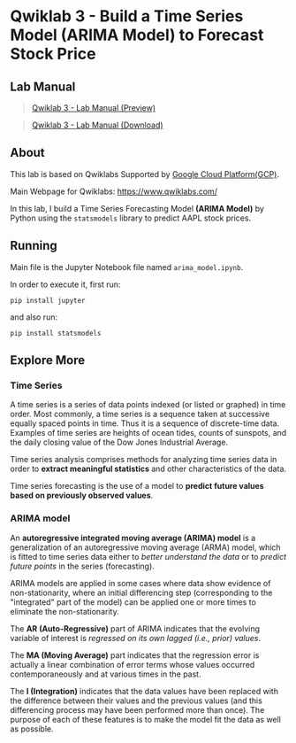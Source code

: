 # Qwiklab 3 - Build a Time Series Model (ARIMA Model) to Forecast Stock Price

## Lab Manual
>[Qwiklab 3 - Lab Manual (Preview)](https://github.com/PeterQiu0516/GoogleCloud-ML-for-Trading/blob/master/Course%201%20-%20Introduction%20to%20Trading%2C%20Machine%20Learning%20%26%20GCP/Qwiklab%203%20-%20Build%20a%20Time%20Series%20Model%20(ARIMA%20Model)%20to%20Forecast%20Stock%20Price/Qwiklab%203%20-%20Lab%20Manual.pdf)

>[Qwiklab 3 - Lab Manual (Download)](https://github.com/PeterQiu0516/GoogleCloud-ML-for-Trading/raw/master/Course%201%20-%20Introduction%20to%20Trading%2C%20Machine%20Learning%20%26%20GCP/Qwiklab%203%20-%20Build%20a%20Time%20Series%20Model%20(ARIMA%20Model)%20to%20Forecast%20Stock%20Price/Qwiklab%203%20-%20Lab%20Manual.pdf)

## About
This lab is based on Qwiklabs Supported by [Google Cloud Platform(GCP)](https://cloud.google.com/). 

Main Webpage for Qwiklabs: https://www.qwiklabs.com/

In this lab, I build a Time Series Forecasting Model **(ARIMA Model)** by Python using the `statsmodels` library to predict AAPL stock prices.

## Running
Main file is the Jupyter Notebook file named `arima_model.ipynb`.

In order to execute it, first run:
```
pip install jupyter
```
and also run:
```
pip install statsmodels
```

## Explore More
### Time Series
A time series is a series of data points indexed (or listed or graphed) in time order. Most commonly, a time series is a sequence taken at successive equally spaced points in time. Thus it is a sequence of discrete-time data. Examples of time series are heights of ocean tides, counts of sunspots, and the daily closing value of the Dow Jones Industrial Average.

Time series analysis comprises methods for analyzing time series data in order to **extract meaningful statistics** and other characteristics of the data. 

Time series forecasting is the use of a model to **predict future values based on previously observed values**.

### ARIMA model

An **autoregressive integrated moving average (ARIMA) model** is a generalization of an autoregressive moving average (ARMA) model, which is fitted to time series data either to *better understand the data* or to *predict future points* in the series (forecasting). 

ARIMA models are applied in some cases where data show evidence of non-stationarity, where an initial differencing step (corresponding to the "integrated" part of the model) can be applied one or more times to eliminate the non-stationarity.

The **AR (Auto-Regressive)** part of ARIMA indicates that the evolving variable of interest is *regressed on its own lagged (i.e., prior) values*. 

The **MA (Moving Average)** part indicates that the regression error is actually a linear combination of error terms whose values occurred contemporaneously and at various times in the past. 

The **I (Integration)** indicates that the data values have been replaced with the difference between their values and the previous values (and this differencing process may have been performed more than once). The purpose of each of these features is to make the model fit the data as well as possible.
